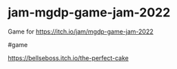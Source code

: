 # jam-mgdp-game-jam-2022
Game for https://itch.io/jam/mgdp-game-jam-2022

#game

https://bellseboss.itch.io/the-perfect-cake
